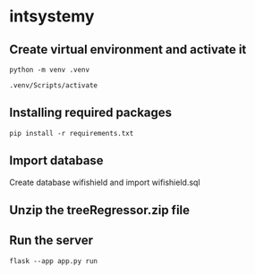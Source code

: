 # intsystemy

## Create virtual environment and activate it
```
python -m venv .venv
```
```
.venv/Scripts/activate
```
## Installing required packages
```
pip install -r requirements.txt
```
## Import database
Create database wifishield and import wifishield.sql
## Unzip the treeRegressor.zip file
## Run the server
```
flask --app app.py run
```

